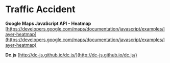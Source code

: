 # Traffic Accident


**Google Maps JavaScript API - Heatmap**
[https://developers.google.com/maps/documentation/javascript/examples/layer-heatmap](https://developers.google.com/maps/documentation/javascript/examples/layer-heatmap)

**Dc.js**
[http://dc-js.github.io/dc.js/](http://dc-js.github.io/dc.js/)
